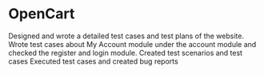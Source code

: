 # OpenCart

Designed and wrote a detailed test cases
and test plans of the website.
Wrote test cases about My Account module
under the account module and checked
the register and login module.
Created test scenarios and test cases
Executed test cases and created bug
reports
